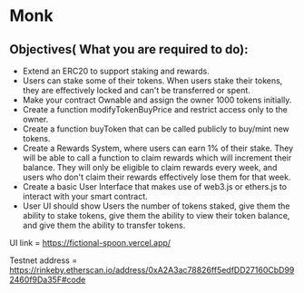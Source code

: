 # Monk

## Objectives( What you are required to do):

- Extend an ERC20 to support staking and rewards. 
- Users can stake some of their tokens. When users stake their tokens, they are effectively locked and can't be transferred or spent.
- Make your contract Ownable and assign the owner 1000 tokens initially. 
- Create a function modifyTokenBuyPrice and restrict access only to the owner.
- Create a function buyToken that can be called publicly to buy/mint new tokens.
- Create a Rewards System, where users can earn 1% of their stake. They will be able to call a function to claim rewards which will increment their balance. They will only be eligible to claim rewards every week, and users who don't claim their rewards effectively lose them for that week.
- Create a basic User Interface that makes use of web3.js or ethers.js to interact with your smart contract. 
- User UI should show Users the number of tokens staked, give them the ability to stake tokens, give them the ability to view their token balance, and give them the ability to transfer tokens.

UI link = https://fictional-spoon.vercel.app/

Testnet address = https://rinkeby.etherscan.io/address/0xA2A3ac78826ff5edfDD27160CbD992460f9Da35F#code